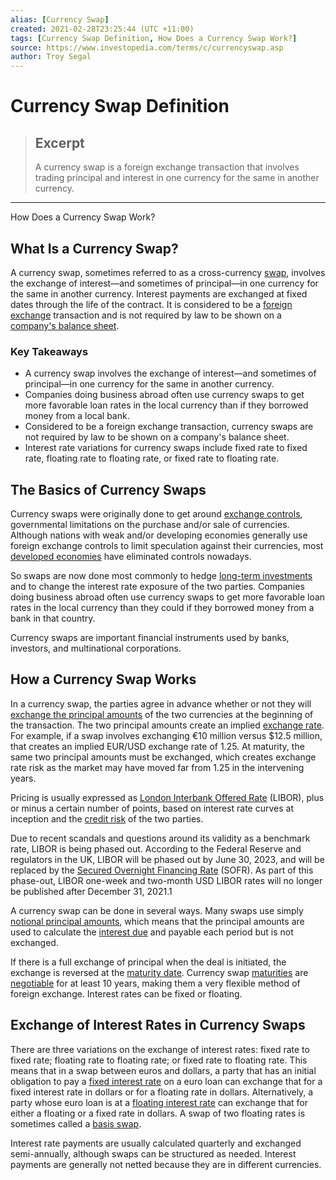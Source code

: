 ```yaml
---
alias: [Currency Swap]
created: 2021-02-28T23:25:44 (UTC +11:00)
tags: [Currency Swap Definition, How Does a Currency Swap Work?]
source: https://www.investopedia.com/terms/c/currencyswap.asp
author: Troy Segal
---
```


# Currency Swap Definition

> ## Excerpt
> A currency swap is a foreign exchange transaction that involves trading principal and interest in one currency for the same in another currency.

---

How Does a Currency Swap Work?
## What Is a Currency Swap?

A currency swap, sometimes referred to as a cross-currency [swap](https://www.investopedia.com/terms/s/swap.asp), involves the exchange of interest—and sometimes of principal—in one currency for the same in another currency. Interest payments are exchanged at fixed dates through the life of the contract. It is considered to be a [foreign exchange](https://www.investopedia.com/terms/f/foreign-exchange.asp) transaction and is not required by law to be shown on a [company's balance sheet](https://www.investopedia.com/articles/04/031004.asp).

### Key Takeaways

-   A currency swap involves the exchange of interest—and sometimes of principal—in one currency for the same in another currency.
-   Companies doing business abroad often use currency swaps to get more favorable loan rates in the local currency than if they borrowed money from a local bank.
-   Considered to be a foreign exchange transaction, currency swaps are not required by law to be shown on a company's balance sheet.
-   Interest rate variations for currency swaps include fixed rate to fixed rate, floating rate to floating rate, or fixed rate to floating rate.

## The Basics of Currency Swaps

Currency swaps were originally done to get around [exchange controls](https://www.investopedia.com/terms/e/exchangecontrol.asp), governmental limitations on the purchase and/or sale of currencies. Although nations with weak and/or developing economies generally use foreign exchange controls to limit speculation against their currencies, most [developed economies](https://www.investopedia.com/terms/d/developed-economy.asp) have eliminated controls nowadays.

So swaps are now done most commonly to hedge [long-term investments](https://www.investopedia.com/terms/l/longterminvestments.asp) and to change the interest rate exposure of the two parties. Companies doing business abroad often use currency swaps to get more favorable loan rates in the local currency than they could if they borrowed money from a bank in that country.

Currency swaps are important financial instruments used by banks, investors, and multinational corporations.

## How a Currency Swap Works

In a currency swap, the parties agree in advance whether or not they will [exchange the principal amounts](https://www.investopedia.com/ask/answers/042315/how-do-currency-swaps-work.asp) of the two currencies at the beginning of the transaction. The two principal amounts create an implied [exchange rate](https://www.investopedia.com/terms/e/exchangerate.asp). For example, if a swap involves exchanging €10 million versus $12.5 million, that creates an implied EUR/USD exchange rate of 1.25. At maturity, the same two principal amounts must be exchanged, which creates exchange rate risk as the market may have moved far from 1.25 in the intervening years.

Pricing is usually expressed as [London Interbank Offered Rate](https://www.investopedia.com/terms/l/libor.asp) (LIBOR), plus or minus a certain number of points, based on interest rate curves at inception and the [credit risk](https://www.investopedia.com/terms/c/creditrisk.asp) of the two parties.

Due to recent scandals and questions around its validity as a benchmark rate, LIBOR is being phased out. According to the Federal Reserve and regulators in the UK, LIBOR will be phased out by June 30, 2023, and will be replaced by the [Secured Overnight Financing Rate](https://www.investopedia.com/secured-overnight-financing-rate-sofr-4683954) (SOFR). As part of this phase-out, LIBOR one-week and two-month USD LIBOR rates will no longer be published after December 31, 2021.1 

A currency swap can be done in several ways. Many swaps use simply [notional principal amounts](https://www.investopedia.com/terms/n/notionalprincipalamount.asp), which means that the principal amounts are used to calculate the [interest due](https://www.investopedia.com/terms/i/interest-due.asp) and payable each period but is not exchanged.

If there is a full exchange of principal when the deal is initiated, the exchange is reversed at the [maturity date](https://www.investopedia.com/terms/m/maturitydate.asp). Currency swap [maturities](https://www.investopedia.com/terms/m/maturity.asp) are [negotiable](https://www.investopedia.com/terms/n/negotiable.asp) for at least 10 years, making them a very flexible method of foreign exchange. Interest rates can be fixed or floating.

## Exchange of Interest Rates in Currency Swaps

There are three variations on the exchange of interest rates: fixed rate to fixed rate; floating rate to floating rate; or fixed rate to floating rate. This means that in a swap between euros and dollars, a party that has an initial obligation to pay a [fixed interest rate](https://www.investopedia.com/terms/f/fixedinterestrate.asp) on a euro loan can exchange that for a fixed interest rate in dollars or for a floating rate in dollars. Alternatively, a party whose euro loan is at a [floating interest rate](https://www.investopedia.com/terms/f/floatinginterestrate.asp) can exchange that for either a floating or a fixed rate in dollars. A swap of two floating rates is sometimes called a [basis swap](https://www.investopedia.com/terms/b/basisrateswap.asp).

Interest rate payments are usually calculated quarterly and exchanged semi-annually, although swaps can be structured as needed. Interest payments are generally not netted because they are in different currencies.
